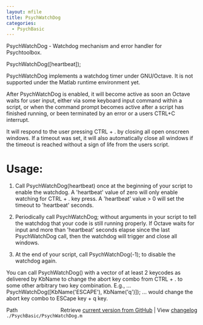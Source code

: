```yaml
---
layout: mfile
title: PsychWatchDog
categories:
  - PsychBasic
---
```


PsychWatchDog \- Watchdog mechanism and error handler for Psychtoolbox.

PsychWatchDog\(\[heartbeat\]\);

PsychWatchDog implements a watchdog timer under GNU/Octave. It is not
supported under the Matlab runtime environment yet.

After PsychWatchDog is enabled, it will become active as soon an Octave
waits for user input, either via some keyboard input command within a
script, or when the command prompt becomes active after a script has
finished running, or been terminated by an error or a users CTRL\+C
interrupt.

It will respond to the user pressing CTRL \+ . by closing all open
onscreen windows. If a timeout was set, it will also automatically close
all windows if the timeout is reached without a sign of life from the
users script.

# Usage:

1. Call PsychWatchDog\(heartbeat\) once at the beginning of your script to
enable the watchdog. A 'heartbeat' value of zero will only enable
watching for CTRL \+ . key press. A 'heartbeat' value \> 0 will set the
timeout to 'heartbeat' seconds.

2. Periodically call PsychWatchDog; without arguments in your script to
tell the watchdog that your code is still running properly. If Octave
waits for input and more than 'heartbeat' seconds elapse since the last
PsychWatchDog call, then the watchdog will trigger and close all windows.

3. At the end of your script, call PsychWatchDog\(\-1\); to disable the
watchdog again.

You can call PsychWatchDog\(\) with a vector of at least 2 keycodes as
delivered by KbName to change the abort key combo from CTRL \+ . to some
other arbitrary two key combination. E.g., ...
PsychWatchDog\(\[KbName\('ESCAPE'\), KbName\('q'\)\]\);
... would change the abort key combo to ESCape key \+ q key.



<div class="code_header" style="text-align:right;">
  <span style="float:left;">Path&nbsp;&nbsp;</span> <span class="counter">Retrieve <a href=
  "https://raw.github.com/Psychtoolbox-3/Psychtoolbox-3/beta/./PsychBasic/PsychWatchDog.m">current version from GitHub</a> | View <a href=
  "https://github.com/Psychtoolbox-3/Psychtoolbox-3/commits/beta/./PsychBasic/PsychWatchDog.m">changelog</a></span>
</div>
<div class="code">
  <code>./PsychBasic/PsychWatchDog.m</code>
</div>
